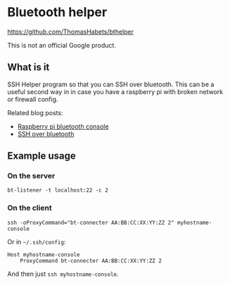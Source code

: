 # Bluetooth helper

https://github.com/ThomasHabets/bthelper

This is not an official Google product.

## What is it

SSH Helper program so that you can SSH over bluetooth. This can be a useful
second way in in case you have a raspberry pi with broken network or firewall
config.

Related blog posts:
* [Raspberry pi bluetooth console](https://blog.habets.se/2022/01/Raspberry-Pi-Bluetooth-console.html)
* [SSH over bluetooth](https://blog.habets.se/2022/01/SSH-over-Bluetooth.html)

## Example usage

### On the server

```
bt-listener -t localhost:22 -c 2
```

### On the client

```
ssh -oProxyCommand="bt-connecter AA:BB:CC:XX:YY:ZZ 2" myhostname-console
```

Or in `~/.ssh/config`:

```
Host myhostname-console
    ProxyCommand bt-connecter AA:BB:CC:XX:YY:ZZ 2
```

And then just `ssh myhostname-console`.
